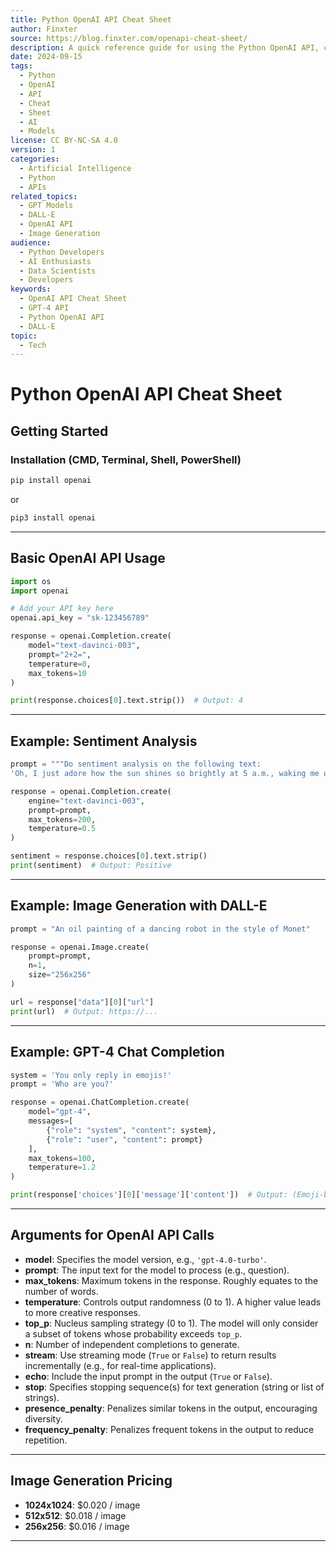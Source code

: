 ```yaml
---
title: Python OpenAI API Cheat Sheet
author: Finxter
source: https://blog.finxter.com/openapi-cheat-sheet/
description: A quick reference guide for using the Python OpenAI API, covering installation, basic prompt usage, and key arguments for the GPT and DALL-E models.
date: 2024-09-15
tags:
  - Python
  - OpenAI
  - API
  - Cheat
  - Sheet
  - AI
  - Models
license: CC BY-NC-SA 4.0
version: 1
categories:
  - Artificial Intelligence
  - Python
  - APIs
related_topics:
  - GPT Models
  - DALL-E
  - OpenAI API
  - Image Generation
audience:
  - Python Developers
  - AI Enthusiasts
  - Data Scientists
  - Developers
keywords:
  - OpenAI API Cheat Sheet
  - GPT-4 API
  - Python OpenAI API
  - DALL-E
topic:
  - Tech
---
```


# Python OpenAI API Cheat Sheet
## Getting Started

### Installation (CMD, Terminal, Shell, PowerShell)

```bash
pip install openai
```

or

```bash
pip3 install openai
```

---

## Basic OpenAI API Usage

```python
import os
import openai

# Add your API key here
openai.api_key = "sk-123456789"

response = openai.Completion.create(
    model="text-davinci-003",
    prompt="2+2=",
    temperature=0,
    max_tokens=10
)

print(response.choices[0].text.strip())  # Output: 4
```

---

## Example: Sentiment Analysis

```python
prompt = """Do sentiment analysis on the following text:
'Oh, I just adore how the sun shines so brightly at 5 a.m., waking me up every single morning!'"""

response = openai.Completion.create(
    engine="text-davinci-003",
    prompt=prompt,
    max_tokens=200,
    temperature=0.5
)

sentiment = response.choices[0].text.strip()
print(sentiment)  # Output: Positive
```

---

## Example: Image Generation with DALL-E

```python
prompt = "An oil painting of a dancing robot in the style of Monet"

response = openai.Image.create(
    prompt=prompt,
    n=1,
    size="256x256"
)

url = response["data"][0]["url"]
print(url)  # Output: https://...
```

---

## Example: GPT-4 Chat Completion

```python
system = 'You only reply in emojis!'
prompt = 'Who are you?'

response = openai.ChatCompletion.create(
    model="gpt-4",
    messages=[
        {"role": "system", "content": system},
        {"role": "user", "content": prompt}
    ],
    max_tokens=100,
    temperature=1.2
)

print(response['choices'][0]['message']['content'])  # Output: (Emoji-based response)
```

---

## Arguments for OpenAI API Calls

- **model**: Specifies the model version, e.g., `'gpt-4.0-turbo'`.
- **prompt**: The input text for the model to process (e.g., question).
- **max_tokens**: Maximum tokens in the response. Roughly equates to the number of words.
- **temperature**: Controls output randomness (0 to 1). A higher value leads to more creative responses.
- **top_p**: Nucleus sampling strategy (0 to 1). The model will only consider a subset of tokens whose probability exceeds `top_p`.
- **n**: Number of independent completions to generate.
- **stream**: Use streaming mode (`True` or `False`) to return results incrementally (e.g., for real-time applications).
- **echo**: Include the input prompt in the output (`True` or `False`).
- **stop**: Specifies stopping sequence(s) for text generation (string or list of strings).
- **presence_penalty**: Penalizes similar tokens in the output, encouraging diversity.
- **frequency_penalty**: Penalizes frequent tokens in the output to reduce repetition.

---

## Image Generation Pricing

- **1024x1024**: $0.020 / image
- **512x512**: $0.018 / image
- **256x256**: $0.016 / image

---
